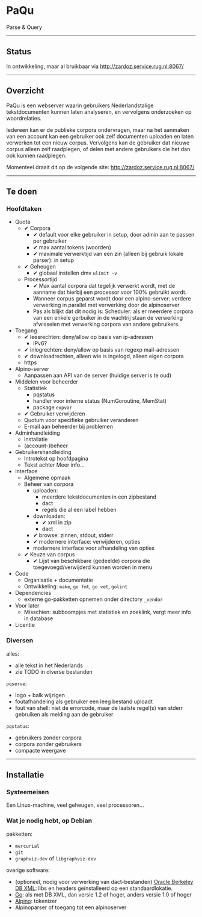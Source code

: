 # PaQu #

Parse & Query

----------------------------------------------------------------

## Status ##

In ontwikkeling, maar al bruikbaar via http://zardoz.service.rug.nl:8067/

----------------------------------------------------------------

## Overzicht ##

PaQu is een webserver waarin gebruikers Nederlandstalige tekstdocumenten
kunnen laten analyseren, en vervolgens onderzoeken op woordrelaties.

Iedereen kan er de publieke corpora ondervragen, maar na het aanmaken
van een account kan een gebruiker ook zelf documenten uploaden en laten
verwerken tot een nieuw corpus. Vervolgens kan de gebruiker dat nieuwe
corpus alleen zelf raadplegen, of delen met andere gebruikers die het
dan ook kunnen raadplegen.

Momenteel draait dit op de volgende site: http://zardoz.service.rug.nl:8067/

----------------------------------------------------------------

## Te doen ##

### Hoofdtaken ###

  - Quota
    - ✔ Corpora
      - ✔ default voor elke gebruiker in setup, door admin aan te passen
        per gebruiker
      - ✔ max aantal tokens (woorden)
      - ✔ maximale verwerktijd van een zin (alleen bij gebruik lokale
        parser): in setup
    - ✔ Geheugen
      - ✔ globaal instellen dmv `ulimit -v`
    - Processortijd
      - ✔  Max aantal corpora dat tegelijk verwerkt wordt, met de aanname
        dat hierbij een processor voor 100% gebruikt wordt.
      - Wanneer corpus geparst wordt door een alpino-server: verdere
        verwerking in parallel met verwerking door de alpinoserver
      - Pas als blijkt dat dit nodig is: Scheduler: als er meerdere
        corpora van een enkele gerbuiker in de wachtrij staan de
        verwerking afwisselen met verwerking corpora van andere
        gebruikers.
  - Toegang
    - ✔ leesrechten: deny/allow op basis van ip-adressen
      - IPv6?
    - ✔ inlogrechten: deny/allow op basis van regexp mail-adressen
    - ✔ downloadrechten, alleen wie is ingelogd, alleen eigen corpora
    - https
  - Alpino-server
    - Aanpassen aan API van de server (huidige server is te oud)
  - Middelen voor beheerder
    - Statistiek
      - pqstatus
      - handler voor interne status (NumGoroutine, MemStat)
      - package `expvar`
    - ✔ Gebruiker verwijderen
    - Quotum voor specifieke gebruiker veranderen
    - E-mail aan beheerder bij problemen
  - Adminhandleiding
    - installatie
    - (account-)beheer
  - Gebruikershandleiding
    - Introtekst op hoofdpagina
    - Tekst achter Meer info...
  - Interface
    - Algemene opmaak
    - Beheer van corpora
      - uploaden:
        - meerdere tekstdocumenten in een zipbestand
        - dact
        - regels die al een label hebben
      - downloaden:
        - ✔ xml in zip
        - dact
      - ✔ browse: zinnen, stdout, stderr
      - ✔ modernere interface: verwijderen, opties
      - modernere interface voor afhandeling van opties
    - ✔ Keuze van corpus
      - ✔ Lijst van beschikbare (gedeelde) corpora die
        toegevoegd/verwijderd kunnen worden in menu
  - Code
    - Organisatie + documentatie
    - Ontwikkeling: `make`, `go fmt`, `go vet`, `golint`
  - Dependencies
    - externe go-pakketten opnemen onder directory `_vendor`
  - Voor later
    - Misschien: subboompjes met statistiek en zoeklink, vergt meer info in database
  - Licentie


### Diversen ###

alles:

  - alle tekst in het Nederlands
  - zie TODO in diverse bestanden

`pqserve`:

  - logo + balk wijzigen
  - foutafhandeling als gebruiker een leeg bestand uploadt
  - fout van shell: niet de errorcode, maar de laatste regel(s) van
    stderr gebruiken als melding aan de gebruiker

`pqstatus`:

  - gebruikers zonder corpora
  - corpora zonder gebruikers
  - compacte weergave

----------------------------------------------------------------

## Installatie ##

### Systeemeisen ###

Een Linux-machine, veel geheugen, veel processoren...

### Wat je nodig hebt, op Debian ###

pakketten:

 - `mercurial`
 - `git`
 - `graphviz-dev` of `libgraphviz-dev`

overige software:

 - (optioneel, nodig voor verwerking van dact-bestanden)
   [Oracle Berkeley DB XML](http://www.oracle.com/technetwork/database/database-technologies/berkeleydb/downloads):
   libs en headers geïnstalleerd op een standaardlokatie.
 - [Go](http://golang.org/): als met DB XML, dan versie 1.2 of hoger, anders versie 1.0 of hoger
 - [Alpino](http://www.let.rug.nl/vannoord/alp/Alpino/): tokenizer
 - Alpinoparser of toegang tot een alpinoserver
